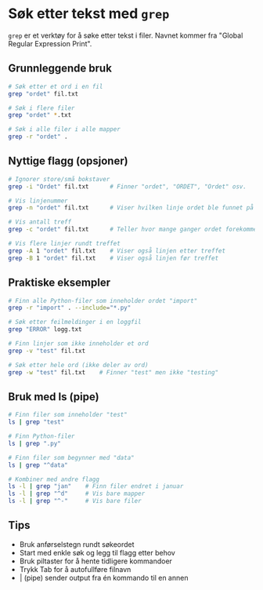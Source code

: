 # Søk etter tekst med `grep`

`grep` er et verktøy for å søke etter tekst i filer. Navnet kommer fra "Global Regular Expression Print".

## Grunnleggende bruk

```bash
# Søk etter et ord i en fil
grep "ordet" fil.txt

# Søk i flere filer
grep "ordet" *.txt

# Søk i alle filer i alle mapper
grep -r "ordet" .
```

## Nyttige flagg (opsjoner)

```bash
# Ignorer store/små bokstaver
grep -i "Ordet" fil.txt      # Finner "ordet", "ORDET", "Ordet" osv.

# Vis linjenummer
grep -n "ordet" fil.txt      # Viser hvilken linje ordet ble funnet på

# Vis antall treff
grep -c "ordet" fil.txt      # Teller hvor mange ganger ordet forekommer

# Vis flere linjer rundt treffet
grep -A 1 "ordet" fil.txt    # Viser også linjen etter treffet
grep -B 1 "ordet" fil.txt    # Viser også linjen før treffet
```

## Praktiske eksempler

```bash
# Finn alle Python-filer som inneholder ordet "import"
grep -r "import" . --include="*.py"

# Søk etter feilmeldinger i en loggfil
grep "ERROR" logg.txt

# Finn linjer som ikke inneholder et ord
grep -v "test" fil.txt

# Søk etter hele ord (ikke deler av ord)
grep -w "test" fil.txt    # Finner "test" men ikke "testing"
```

## Bruk med ls (pipe)

```bash
# Finn filer som inneholder "test"
ls | grep "test"

# Finn Python-filer
ls | grep ".py"

# Finn filer som begynner med "data"
ls | grep "^data"

# Kombiner med andre flagg
ls -l | grep "jan"    # Finn filer endret i januar
ls -l | grep "^d"     # Vis bare mapper
ls -l | grep "^-"     # Vis bare filer
```

## Tips
- Bruk anførselstegn rundt søkeordet
- Start med enkle søk og legg til flagg etter behov
- Bruk piltaster for å hente tidligere kommandoer
- Trykk Tab for å autofullføre filnavn
- | (pipe) sender output fra én kommando til en annen